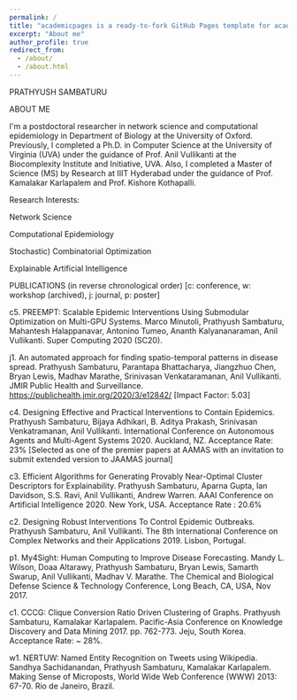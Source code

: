 ```yaml
---
permalink: /
title: "academicpages is a ready-to-fork GitHub Pages template for academic personal websites"
excerpt: "About me"
author_profile: true
redirect_from: 
  - /about/
  - /about.html
---
```


PRATHYUSH SAMBATURU

ABOUT ME

I'm a postdoctoral researcher in network science and computational epidemiology in Department of Biology at the University of Oxford. Previously, I completed a Ph.D. in Computer Science at the University of Virginia (UVA) under the guidance of Prof. Anil Vullikanti at the Biocomplexity Institute and Initiative, UVA. Also, I completed a Master of Science (MS) by Research at IIIT Hyderabad under the guidance of Prof. Kamalakar Karlapalem and Prof. Kishore Kothapalli.

Research Interests: 

Network Science

Computational Epidemiology

Stochastic) Combinatorial Optimization

Explainable Artificial Intelligence 

PUBLICATIONS (in reverse chronological order) [c: conference, w: workshop (archived), j: journal, p: poster]

c5.  PREEMPT: Scalable Epidemic Interventions Using Submodular Optimization on Multi-GPU Systems.  Marco Minutoli, Prathyush Sambaturu, Mahantesh Halappanavar, Antonino Tumeo,  Ananth Kalyananaraman, Anil Vullikanti.  Super Computing  2020 (SC20).  

j1. An automated approach for finding spatio-temporal patterns in disease spread. Prathyush Sambaturu, Parantapa Bhattacharya, Jiangzhuo Chen, Bryan Lewis, Madhav Marathe, Srinivasan Venkataramanan, Anil Vullikanti. JMIR Public Health and Surveillance. https://publichealth.jmir.org/2020/3/e12842/  [Impact Factor: 5.03]

c4. Designing Effective and Practical Interventions to Contain Epidemics. Prathyush Sambaturu, Bijaya Adhikari, B. Aditya Prakash, Srinivasan Venkatramanan, Anil Vullikanti. International Conference on Autonomous Agents and Multi-Agent Systems 2020. Auckland, NZ. Acceptance Rate: 23%  [Selected as one of the premier papers at AAMAS with an invitation to submit extended version to JAAMAS journal]

c3. Efficient Algorithms for Generating Provably Near-Optimal Cluster Descriptors for Explainability. Prathyush Sambaturu, Aparna Gupta, Ian Davidson, S.S. Ravi, Anil Vullikanti, Andrew Warren. AAAI Conference on Artificial Intelligence 2020. New York, USA. Acceptance Rate : 20.6%

c2. Designing Robust Interventions To Control Epidemic Outbreaks. Prathyush Sambaturu, Anil Vullikanti. The 8th International Conference on Complex Networks and their Applications 2019. Lisbon, Portugal. 

p1. My4Sight: Human Computing to Improve Disease Forecasting. Mandy L. Wilson, Doaa Altarawy, Prathyush Sambaturu, Bryan Lewis, Samarth Swarup, Anil Vullikanti, Madhav V. Marathe. The Chemical and Biological Defense Science & Technology Conference, Long Beach, CA, USA, Nov 2017. 

c1. CCCG: Clique Conversion Ratio Driven Clustering of Graphs. Prathyush Sambaturu, Kamalakar Karlapalem. Pacific-Asia Conference on Knowledge Discovery and Data Mining 2017. pp. 762-773. Jeju, South Korea. Acceptance Rate: ~ 28%. 

w1. NERTUW: Named Entity Recognition on Tweets using Wikipedia. Sandhya Sachidanandan, Prathyush Sambaturu, Kamalakar Karlapalem. Making Sense of Microposts, World Wide Web Conference (WWW) 2013: 67-70. Rio de Janeiro, Brazil. 


